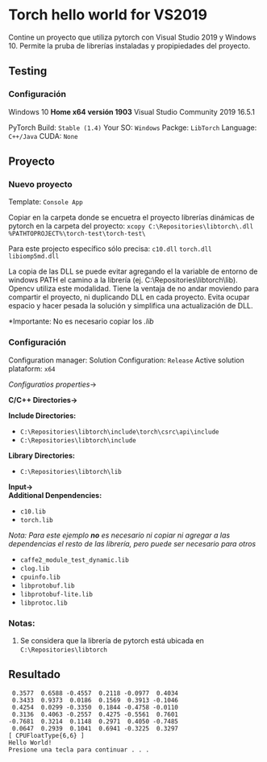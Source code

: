 # Torch hello world for VS2019
Contine un proyecto que utiliza pytorch con Visual Studio 2019 y Windows 10. Permite la pruba de librerías instaladas y propipiedades del proyecto.

## Testing

### Configuración
Windows 10 **Home x64 versión 1903**
Visual Studio Community 2019 16.5.1

PyTorch 
Build: ```Stable (1.4)```
Your SO: ```Windows```
Packge: ```LibTorch```
Language: ```C++/Java```
CUDA: ```None```

## Proyecto

### Nuevo proyecto
Template: ```Console App```

Copiar en la carpeta donde se encuetra el proyecto librerías dinámicas de pytorch en la carpeta del proyecto:
```xcopy C:\Repositories\libtorch\.dll %PATHTOPROJECT%\torch-test\torch-test\```

Para este projecto específico sólo precisa: ```c10.dll``` ```torch.dll``` ```libiomp5md.dll```

La copia de las DLL se puede evitar agregando el la variable de entorno de windows PATH el camino a la librería (ej. C:\Repositories\libtorch\lib). Opencv utiliza este modalidad. Tiene la ventaja de no andar moviendo para compartir el proyecto, ni duplicando DLL en cada proyecto. Evita ocupar espacio y hacer pesada la solución y simplifica una actualización de DLL.

*Importante: No es necesario copiar los *.lib*

### Configuración
Configuration manager: 
Solution Configuration: ```Release```
Active solution plataform: ```x64```

*Configuratios properties*->

__C/C++ Directories->__

__Include Directories:__
* ```C:\Repositories\libtorch\include\torch\csrc\api\include```
* ```C:\Repositories\libtorch\include```

__Library Directories:__
* ```C:\Repositories\libtorch\lib```

__Input->__  
__Additional Denpendencies:__       
* ```c10.lib```
* ```torch.lib```

*Nota: Para este ejemplo __no__ es necesario ni copiar ni agregar a las dependencias el resto de las librería, pero puede ser necesario para otros*
* ```caffe2_module_test_dynamic.lib```
* ```clog.lib```
* ```cpuinfo.lib```
* ```libprotobuf.lib```
* ```libprotobuf-lite.lib```
* ```libprotoc.lib```


### Notas:
1. Se considera que la librería de pytorch está ubicada en ```C:\Repositories\libtorch```


## Resultado

```
 0.3577  0.6588 -0.4557  0.2118 -0.0977  0.4034
 0.3433  0.9373  0.0186  0.1569  0.3913 -0.1046
 0.4254  0.0299 -0.3350  0.1844 -0.4758 -0.0110
 0.3136  0.4063 -0.2557  0.4275 -0.5561  0.7601
-0.7681  0.3214  0.1148  0.2971  0.4050 -0.7485
 0.0647  0.2939  0.1041  0.6941 -0.3225  0.3297
[ CPUFloatType{6,6} ]
Hello World!
Presione una tecla para continuar . . .
```
